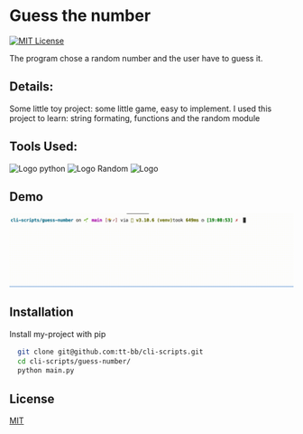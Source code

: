 # Guess the number

[![MIT License](https://img.shields.io/badge/License-MIT-success.svg)](https://choosealicense.com/licenses/mit/)

The program chose a random number and the user have to guess it.

## Details:

Some little toy project: some little game, easy to implement. 
I used this project to learn: string formating, functions and the random module


## Tools Used:

![Logo python](https://img.shields.io/badge/Python-v3.10.6-success?style=flat&logo=python&logoColor=white)
![Logo Random](https://img.shields.io/badge/Module%20Random-v3.10.6-success?style=flat&logo=4chan&logoColor=white)
![Logo](https://img.shields.io/badge/VisualStudioCode-v1.71.2-success?style=flat&logo=visual-studio-code&logoColor=white)

## Demo

![Demo Guess the Nubmer](guess-number.gif)

## Installation

Install my-project with pip

```bash
  git clone git@github.com:tt-bb/cli-scripts.git
  cd cli-scripts/guess-number/
  python main.py
```
    
## License

[MIT](https://choosealicense.com/licenses/mit/)
